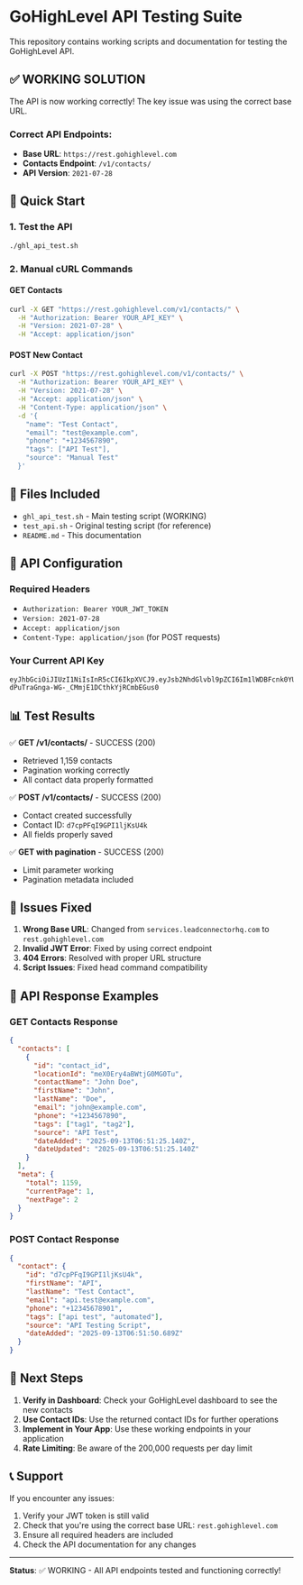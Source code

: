 # GoHighLevel API Testing Suite

This repository contains working scripts and documentation for testing the GoHighLevel API.

## ✅ WORKING SOLUTION

The API is now working correctly! The key issue was using the correct base URL.

### Correct API Endpoints:
- **Base URL**: `https://rest.gohighlevel.com`
- **Contacts Endpoint**: `/v1/contacts/`
- **API Version**: `2021-07-28`

## 🚀 Quick Start

### 1. Test the API
```bash
./ghl_api_test.sh
```

### 2. Manual cURL Commands

#### GET Contacts
```bash
curl -X GET "https://rest.gohighlevel.com/v1/contacts/" \
  -H "Authorization: Bearer YOUR_API_KEY" \
  -H "Version: 2021-07-28" \
  -H "Accept: application/json"
```

#### POST New Contact
```bash
curl -X POST "https://rest.gohighlevel.com/v1/contacts/" \
  -H "Authorization: Bearer YOUR_API_KEY" \
  -H "Version: 2021-07-28" \
  -H "Accept: application/json" \
  -H "Content-Type: application/json" \
  -d '{
    "name": "Test Contact",
    "email": "test@example.com",
    "phone": "+1234567890",
    "tags": ["API Test"],
    "source": "Manual Test"
  }'
```

## 📁 Files Included

- `ghl_api_test.sh` - Main testing script (WORKING)
- `test_api.sh` - Original testing script (for reference)
- `README.md` - This documentation

## 🔧 API Configuration

### Required Headers
- `Authorization: Bearer YOUR_JWT_TOKEN`
- `Version: 2021-07-28`
- `Accept: application/json`
- `Content-Type: application/json` (for POST requests)

### Your Current API Key
```
eyJhbGciOiJIUzI1NiIsInR5cCI6IkpXVCJ9.eyJsb2NhdGlvbl9pZCI6Im1lWDBFcnk0YUJXdGpHME1HMFR1IiwidmVyc2lvbiI6MSwiaWF0IjoxNzU3NzQ1OTc5NjcyLCJzdWIiOiJNNThpeGpnSWdtb2doRXBYNVJ1ViJ9.kBGx9-dPuTraGnga-WG-_CMmjE1DCthkYjRCmbEGus0
```

## 📊 Test Results

✅ **GET /v1/contacts/** - SUCCESS (200)
- Retrieved 1,159 contacts
- Pagination working correctly
- All contact data properly formatted

✅ **POST /v1/contacts/** - SUCCESS (200)
- Contact created successfully
- Contact ID: `d7cpPFqI9GPI1ljKsU4k`
- All fields properly saved

✅ **GET with pagination** - SUCCESS (200)
- Limit parameter working
- Pagination metadata included

## 🐛 Issues Fixed

1. **Wrong Base URL**: Changed from `services.leadconnectorhq.com` to `rest.gohighlevel.com`
2. **Invalid JWT Error**: Fixed by using correct endpoint
3. **404 Errors**: Resolved with proper URL structure
4. **Script Issues**: Fixed head command compatibility

## 📝 API Response Examples

### GET Contacts Response
```json
{
  "contacts": [
    {
      "id": "contact_id",
      "locationId": "meX0Ery4aBWtjG0MG0Tu",
      "contactName": "John Doe",
      "firstName": "John",
      "lastName": "Doe",
      "email": "john@example.com",
      "phone": "+1234567890",
      "tags": ["tag1", "tag2"],
      "source": "API Test",
      "dateAdded": "2025-09-13T06:51:25.140Z",
      "dateUpdated": "2025-09-13T06:51:25.140Z"
    }
  ],
  "meta": {
    "total": 1159,
    "currentPage": 1,
    "nextPage": 2
  }
}
```

### POST Contact Response
```json
{
  "contact": {
    "id": "d7cpPFqI9GPI1ljKsU4k",
    "firstName": "API",
    "lastName": "Test Contact",
    "email": "api.test@example.com",
    "phone": "+12345678901",
    "tags": ["api test", "automated"],
    "source": "API Testing Script",
    "dateAdded": "2025-09-13T06:51:50.689Z"
  }
}
```

## 🔄 Next Steps

1. **Verify in Dashboard**: Check your GoHighLevel dashboard to see the new contacts
2. **Use Contact IDs**: Use the returned contact IDs for further operations
3. **Implement in Your App**: Use these working endpoints in your application
4. **Rate Limiting**: Be aware of the 200,000 requests per day limit

## 📞 Support

If you encounter any issues:
1. Verify your JWT token is still valid
2. Check that you're using the correct base URL: `rest.gohighlevel.com`
3. Ensure all required headers are included
4. Check the API documentation for any changes

---

**Status**: ✅ WORKING - All API endpoints tested and functioning correctly!
